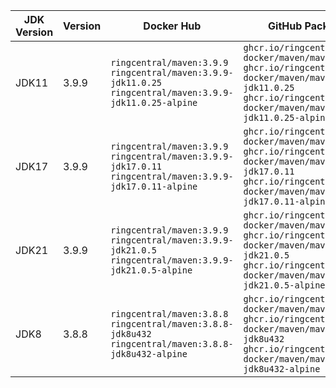 | JDK Version | Version | Docker Hub | GitHub Package |
|-------------|---------|------------|----------------|
| JDK11 | 3.9.9 | `ringcentral/maven:3.9.9` `ringcentral/maven:3.9.9-jdk11.0.25` `ringcentral/maven:3.9.9-jdk11.0.25-alpine`| `ghcr.io/ringcentral-docker/maven/maven:3.9.9` `ghcr.io/ringcentral-docker/maven/maven:3.9.9-jdk11.0.25` `ghcr.io/ringcentral-docker/maven/maven:3.9.9-jdk11.0.25-alpine` |
| JDK17 | 3.9.9 | `ringcentral/maven:3.9.9` `ringcentral/maven:3.9.9-jdk17.0.11` `ringcentral/maven:3.9.9-jdk17.0.11-alpine`| `ghcr.io/ringcentral-docker/maven/maven:3.9.9` `ghcr.io/ringcentral-docker/maven/maven:3.9.9-jdk17.0.11` `ghcr.io/ringcentral-docker/maven/maven:3.9.9-jdk17.0.11-alpine` |
| JDK21 | 3.9.9 | `ringcentral/maven:3.9.9` `ringcentral/maven:3.9.9-jdk21.0.5` `ringcentral/maven:3.9.9-jdk21.0.5-alpine`| `ghcr.io/ringcentral-docker/maven/maven:3.9.9` `ghcr.io/ringcentral-docker/maven/maven:3.9.9-jdk21.0.5` `ghcr.io/ringcentral-docker/maven/maven:3.9.9-jdk21.0.5-alpine` |
| JDK8 | 3.8.8 | `ringcentral/maven:3.8.8` `ringcentral/maven:3.8.8-jdk8u432` `ringcentral/maven:3.8.8-jdk8u432-alpine`| `ghcr.io/ringcentral-docker/maven/maven:3.8.8` `ghcr.io/ringcentral-docker/maven/maven:3.8.8-jdk8u432` `ghcr.io/ringcentral-docker/maven/maven:3.8.8-jdk8u432-alpine` |
